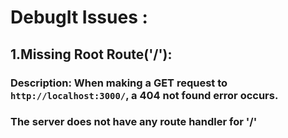 # DebugIt Issues :
## 1.Missing Root Route('/'):
### Description: When making a GET request to `http://localhost:3000/`, a 404 not found error occurs.
### The server does not have any route handler for '/'
